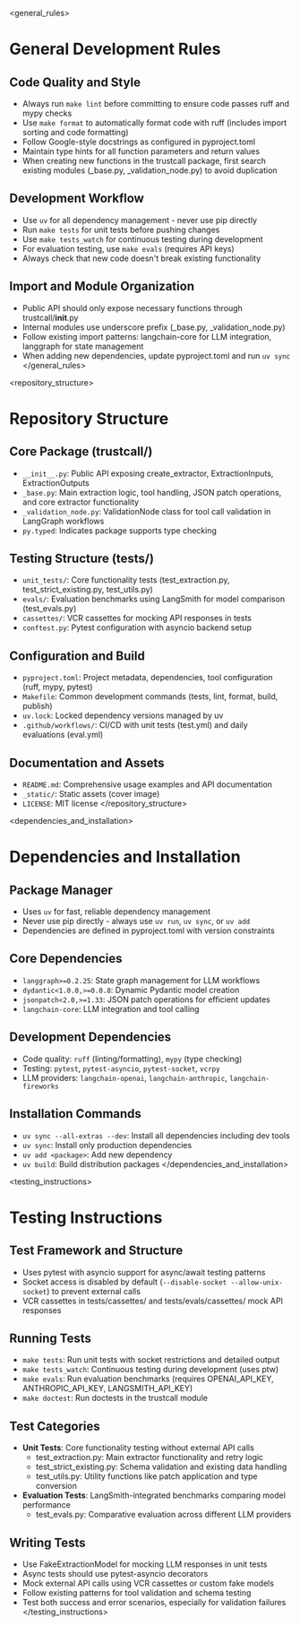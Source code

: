<general_rules>
# General Development Rules

## Code Quality and Style
- Always run `make lint` before committing to ensure code passes ruff and mypy checks
- Use `make format` to automatically format code with ruff (includes import sorting and code formatting)
- Follow Google-style docstrings as configured in pyproject.toml
- Maintain type hints for all function parameters and return values
- When creating new functions in the trustcall package, first search existing modules (_base.py, _validation_node.py) to avoid duplication

## Development Workflow
- Use `uv` for all dependency management - never use pip directly
- Run `make tests` for unit tests before pushing changes
- Use `make tests_watch` for continuous testing during development
- For evaluation testing, use `make evals` (requires API keys)
- Always check that new code doesn't break existing functionality

## Import and Module Organization
- Public API should only expose necessary functions through trustcall/__init__.py
- Internal modules use underscore prefix (_base.py, _validation_node.py)
- Follow existing import patterns: langchain-core for LLM integration, langgraph for state management
- When adding new dependencies, update pyproject.toml and run `uv sync`
</general_rules>

<repository_structure>
# Repository Structure

## Core Package (trustcall/)
- `__init__.py`: Public API exposing create_extractor, ExtractionInputs, ExtractionOutputs
- `_base.py`: Main extraction logic, tool handling, JSON patch operations, and core extractor functionality
- `_validation_node.py`: ValidationNode class for tool call validation in LangGraph workflows
- `py.typed`: Indicates package supports type checking

## Testing Structure (tests/)
- `unit_tests/`: Core functionality tests (test_extraction.py, test_strict_existing.py, test_utils.py)
- `evals/`: Evaluation benchmarks using LangSmith for model comparison (test_evals.py)
- `cassettes/`: VCR cassettes for mocking API responses in tests
- `conftest.py`: Pytest configuration with asyncio backend setup

## Configuration and Build
- `pyproject.toml`: Project metadata, dependencies, tool configuration (ruff, mypy, pytest)
- `Makefile`: Common development commands (tests, lint, format, build, publish)
- `uv.lock`: Locked dependency versions managed by uv
- `.github/workflows/`: CI/CD with unit tests (test.yml) and daily evaluations (eval.yml)

## Documentation and Assets
- `README.md`: Comprehensive usage examples and API documentation
- `_static/`: Static assets (cover image)
- `LICENSE`: MIT license
</repository_structure>

<dependencies_and_installation>
# Dependencies and Installation

## Package Manager
- Uses `uv` for fast, reliable dependency management
- Never use pip directly - always use `uv run`, `uv sync`, or `uv add`
- Dependencies are defined in pyproject.toml with version constraints

## Core Dependencies
- `langgraph>=0.2.25`: State graph management for LLM workflows
- `dydantic<1.0.0,>=0.0.8`: Dynamic Pydantic model creation
- `jsonpatch<2.0,>=1.33`: JSON patch operations for efficient updates
- `langchain-core`: LLM integration and tool calling

## Development Dependencies
- Code quality: `ruff` (linting/formatting), `mypy` (type checking)
- Testing: `pytest`, `pytest-asyncio`, `pytest-socket`, `vcrpy`
- LLM providers: `langchain-openai`, `langchain-anthropic`, `langchain-fireworks`

## Installation Commands
- `uv sync --all-extras --dev`: Install all dependencies including dev tools
- `uv sync`: Install only production dependencies
- `uv add <package>`: Add new dependency
- `uv build`: Build distribution packages
</dependencies_and_installation>

<testing_instructions>
# Testing Instructions

## Test Framework and Structure
- Uses pytest with asyncio support for async/await testing patterns
- Socket access is disabled by default (`--disable-socket --allow-unix-socket`) to prevent external calls
- VCR cassettes in tests/cassettes/ and tests/evals/cassettes/ mock API responses

## Running Tests
- `make tests`: Run unit tests with socket restrictions and detailed output
- `make tests_watch`: Continuous testing during development (uses ptw)
- `make evals`: Run evaluation benchmarks (requires OPENAI_API_KEY, ANTHROPIC_API_KEY, LANGSMITH_API_KEY)
- `make doctest`: Run doctests in the trustcall module

## Test Categories
- **Unit Tests**: Core functionality testing without external API calls
  - test_extraction.py: Main extractor functionality and retry logic
  - test_strict_existing.py: Schema validation and existing data handling
  - test_utils.py: Utility functions like patch application and type conversion
- **Evaluation Tests**: LangSmith-integrated benchmarks comparing model performance
  - test_evals.py: Comparative evaluation across different LLM providers

## Writing Tests
- Use FakeExtractionModel for mocking LLM responses in unit tests
- Async tests should use pytest-asyncio decorators
- Mock external API calls using VCR cassettes or custom fake models
- Follow existing patterns for tool validation and schema testing
- Test both success and error scenarios, especially for validation failures
</testing_instructions>

